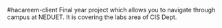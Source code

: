 #hacareem-client
Final year project which allows you to navigate through campus at NEDUET.
It is covering the labs area of CIS Dept.